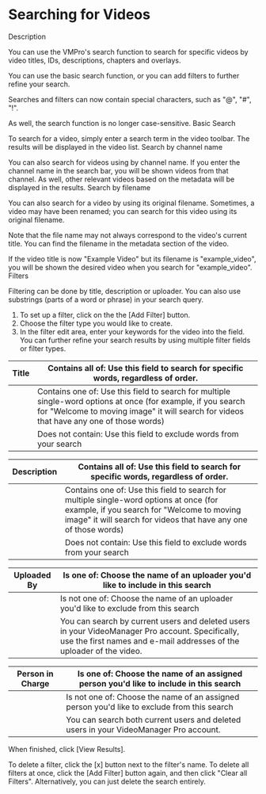 # Searching for Videos


Description

You can use the VMPro's search function to search for specific videos by video titles, IDs, descriptions, chapters and overlays.

You can use the basic search function, or you can add filters to further refine your search.

Searches and filters can now contain special characters, such as "@", "#", "!".

As well, the search function is no longer case-sensitive.
Basic Search

To search for a video, simply enter a search term in the video toolbar. The results will be displayed in the video list.
Search by channel name

You can also search for videos using by channel name. If you enter the channel name in the search bar, you will be shown videos from that channel. As well, other relevant videos based on the metadata will be displayed in the results.
Search by filename

You can also search for a video by using its original filename. Sometimes, a video may have been renamed; you can search for this video using its original filename.

Note that the file name may not always correspond to the video's current title. You can find the filename in the metadata section of the video.

If the video title is now "Example Video" but its filename is "example_video", you will be shown the desired video when you search for "example_video".
Filters

Filtering can be done by title, description or uploader. You can also use substrings (parts of a word or phrase) in your search query.

1. To set up a filter, click on the the [Add Filter] button.
2. Choose the filter type you would like to create.
3. In the filter edit area, enter your keywords for the video into the field. You can further refine your search results by using multiple filter fields or filter types. 

| Title | Contains all of: Use this field to search for specific words, regardless of order.                                                                                                                       |
| ----- | -------------------------------------------------------------------------------------------------------------------------------------------------------------------------------------------------------- |
|       | Contains one of: Use this field to search for multiple single-word options at once (for example, if you search for "Welcome to moving image" it will search for videos that have any one of those words) |
|       | Does not contain: Use this field to exclude words from your search      |

| Description | Contains all of: Use this field to search for specific words, regardless of order.                                                                                                                       |
| ----------- | -------------------------------------------------------------------------------------------------------------------------------------------------------------------------------------------------------- |
|             | Contains one of: Use this field to search for multiple single-word options at once (for example, if you search for "Welcome to moving image" it will search for videos that have any one of those words) |
|             | Does not contain: Use this field to exclude words from your search                                                                                                                                       |

| Uploaded By | Is one of: Choose the name of an uploader you'd like to include in this search                                                                                           |
| ----------- | ------------------------------------------------------------------------------------------------------------------------------------------------------------------------ |
|             | Is not one of: Choose the name of an uploader you'd like to exclude from this search                                                                                     |
|             | You can search by current users and deleted users in your VideoManager Pro account. Specifically, use the first names and e-mail addresses of the uploader of the video. |

| Person in Charge | Is one of: Choose the name of an assigned person you'd like to include in this search       |
| ---------------- | ------------------------------------------------------------------------------------------- |
|                  | Is not one of: Choose the name of an assigned person you'd like to exclude from this search |
|                  | You can search both current users and deleted users in your VideoManager Pro account.       |

When finished, click [View Results].

To delete a filter, click the [x] button next to the filter's name. 
To delete all filters at once, click the [Add Filter] button again, and then click "Clear all Filters". 
Alternatively, you can just delete the search entirely.


